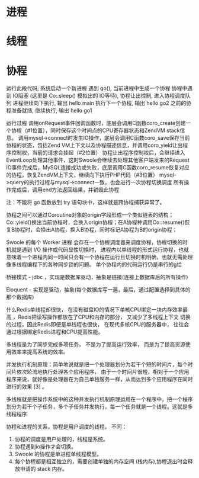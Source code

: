 # 进程

# 线程

# 协程
运行此段代码, 系统启动一个新进程
遇到 go(), 当前进程中生成一个协程
协程中遇到 IO阻塞 (这里是 Co::sleep() 模拟出的 IO等待), 协程让出控制, 进入协程调度队列
进程继续向下执行, 输出 hello main
执行下一个协程, 输出 hello go2
之前的协程准备就绪, 继续执行, 输出 hello go1




运行过程
调用onRequest事件回调函数时，底层会调用C函数coro_create创建一个协程（#1位置），同时保存这个时间点的CPU寄存器状态和ZendVM stack信息。
调用mysql->connect时发生IO操作，底层会调用C函数coro_save保存当前协程的状态，包括Zend VM上下文以及协程描述信息，并调用coro_yield让出程序控制权，当前的请求会挂起（#2位置）
协程让出程序控制权后，会继续进入EventLoop处理其他事件，这时Swoole会继续去处理其他客户端发来的Request
IO事件完成后，MySQL连接成功或失败，底层调用C函数coro_resume恢复对应的协程，恢复ZendVM上下文，继续向下执行PHP代码（#3位置）
mysql->query的执行过程与mysql->connect一致，也会进行一次协程切换调度
所有操作完成后，调用end方法返回结果，并销毁此协程




注：不能将 go 函数放到 try 语句块中，这样就是跨协程捕获异常了。


协程之间可以通过Coroutine对象的origin字段形成一个类似链表的结构；Co::yield()换出当前协程时，会换入origin协程；在A协程种调用Co::resume()恢复B协程时，会换出A协程，换入B协程，同时标记A协程为B的origin协程；




Swoole 的每个 Worker 进程 会存在一个协程调度器来调度协程，协程切换的时机就是遇到 I/O 操作或代码显性切换时，
进程内以单线程的形式运行协程，也就意味着一个进程内同一时间只会有一个协程在运行且切换时机明确，也就无需处理像多线程编程下的各种同步锁的问题。
单个协程内的代码运行仍是串行的g给


桥接模式 - 
jdbc ，实现是数据库驱动，抽象是链接(连接上数据库后的所有操作)

Eloquent - 实现是驱动，抽象(每个数据库写一遍，最后，通过配置选择到具体的那个数据库)





什么Redis单线程却很快，
在没有磁盘IO的情况下单核CPU绑定一块内存效率最高
，Redis把读写操作都放在了CPU和内存的部分，
又减少了多线程上下文 切换的过程，因此Redis即便是单线程也很快，
在现代多核CPU的服务器中，
往往会通过根据绑定Redis进程和CPU提高性能。



多线程是为了同步完成多项任务，
不是为了提高运行效率，
而是为了提高资源使用效率来提高系统的效率。


并发执行机制原理：简单地说就是把一个处理器划分为若干个短的时间片，每个时间片依次轮流地执行处理各个应用程序，
由于一个时间片很短，相对于一个应用程序来说，就好像是处理器在为自己单独服务一样，从而达到多个应用程序在同时进行的效果 [3]  。

多线程就是把操作系统中的这种并发执行机制原理运用在一个程序中，把一个程序划分为若干个子任务，多个子任务并发执行，每一个任务就是一个线程。这就是多线程程序




协程和进程的关系，协程是用户调度的线程。
不同：
1. 协程的调度是用户处理的，线程是系统。
2. 协程遇到io操作才会切换。
3.  Swoole 的协程是单进程单线程模型。
4. 每个协程都是相互独立的，需要创建单独的内存空间 (栈内存),协程退出时会释放申请的 stack 内存。